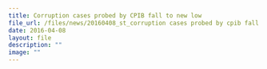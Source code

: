 ```yaml
---
title: Corruption cases probed by CPIB fall to new low
file_url: /files/news/20160408_st_corruption cases probed by cpib fall to new low.pdf
date: 2016-04-08
layout: file
description: ""
image: ""
---
```

